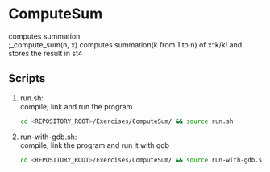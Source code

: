 # ComputeSum
computes summation<br />
;_compute_sum(n, x) computes summation(k from 1 to n) of x^k/k! and stores the result in st4  
## Scripts
 1. run.sh: <br />
    compile, link and run the program <br />
    ```bash
    cd <REPOSITORY_ROOT>/Exercises/ComputeSum/ && source run.sh
    ```
 
 2. run-with-gdb.sh: <br />
    compile, link the program and run it with gdb <br />
    ```bash
    cd <REPOSITORY_ROOT>/Exercises/ComputeSum/ && source run-with-gdb.sh
    ```
